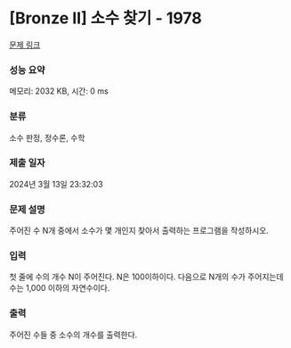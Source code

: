 # [Bronze II] 소수 찾기 - 1978 

[문제 링크](https://www.acmicpc.net/problem/1978) 

### 성능 요약

메모리: 2032 KB, 시간: 0 ms

### 분류

소수 판정, 정수론, 수학

### 제출 일자

2024년 3월 13일 23:32:03

### 문제 설명

<p>주어진 수 N개 중에서 소수가 몇 개인지 찾아서 출력하는 프로그램을 작성하시오.</p>

### 입력 

 <p>첫 줄에 수의 개수 N이 주어진다. N은 100이하이다. 다음으로 N개의 수가 주어지는데 수는 1,000 이하의 자연수이다.</p>

### 출력 

 <p>주어진 수들 중 소수의 개수를 출력한다.</p>

